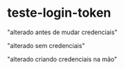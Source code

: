 # teste-login-token

"alterado antes de mudar credenciais" 

"alterado sem credenciais"

"alterado criando credenciais na mão"
